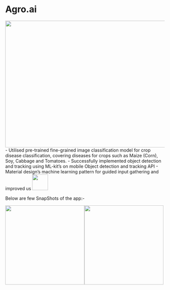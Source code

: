 # Agro.ai

<img src="https://user-images.githubusercontent.com/57033670/208644614-deec4b81-ddc1-4636-b90d-a6d72f0ef449.png"  width="1000" height="400"/>
- Utilised pre-trained fine-grained image classification model for
crop disease classification, covering diseases for crops such as
Maize (Corn), Soy, Cabbage and Tomatoes.
- Successfully implemented object detection and tracking using
ML-kit’s on mobile Object detection and tracking API
- Material design’s machine learning pattern for guided input
gathering and improved us
<img src="https://user-images.githubusercontent.com/57033670/208644578-93100261-a2e5-49be-be2f-14dbd6a5c372.png"  width="50"/>

Below are few SnapShots of the app:-


<img src="https://user-images.githubusercontent.com/57033670/208644734-8e6ec913-ad94-4ab1-9977-34eaca4fda15.png"  width="250"/><img src="https://user-images.githubusercontent.com/57033670/208644775-ff1001d2-cf2d-47fc-9450-dc3c9bbf47cd.png" width="250"/>
